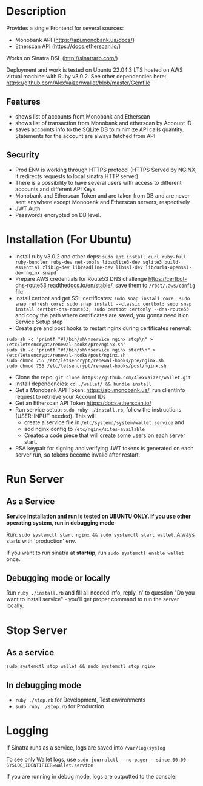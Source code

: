 # Description
Provides a single Frontend for several sources:
- Monobank API (https://api.monobank.ua/docs/)
- Etherscan API (https://docs.etherscan.io/)

Works on Sinatra DSL (http://sinatrarb.com/)

Deployment and work is tested on Ubuntu 22.04.3 LTS hosted on AWS virtual machine with Ruby v3.0.2. See other dependencies here: https://github.com/AlexVaizer/wallet/blob/master/Gemfile
## Features
 - shows list of accounts from Monobank and Etherscan
 - shows list of transaction from Monobank and etherscan by Account ID
 - saves accounts info to the SQLite DB to minimize API calls quantity. Statements for the account are always fetched from API
## Security
 - Prod ENV is working through HTTPS protocol (HTTPS Served by NGINX, it redirects requests to local sinatra HTTP server)
 - There is a possibility to have several users with access to different accounts and different API Keys
 - Monobank and Etherscan Token and are taken from DB and are never sent anywhere except Monobank and Etherscan servers, respectively
 - JWT Auth
 - Passwords encrypted on DB level.


# Installation (For Ubuntu)
 - Install ruby v3.0.2 and other deps: `sudo apt install curl ruby-full ruby-bundler ruby-dev net-tools libsqlite3-dev sqlite3 build-essential zlib1g-dev libreadline-dev libssl-dev libcurl4-openssl-dev nginx snapd`
 - Prepare AWS credentials for Route53 DNS challenge https://certbot-dns-route53.readthedocs.io/en/stable/, save them to `/root/.aws/config` file
 - Install certbot and get SSL certificates: `sudo snap install core; sudo snap refresh core; sudo snap install --classic certbot; sudo snap install certbot-dns-route53; sudo certbot certonly --dns-route53` and copy the path where certificates are saved, you gonna need it on Service Setup step
 - Create pre and post hooks to restart nginx during certificates renewal:
```
sudo sh -c 'printf "#!/bin/sh\nservice nginx stop\n" > /etc/letsencrypt/renewal-hooks/pre/nginx.sh'
sudo sh -c 'printf "#!/bin/sh\nservice nginx start\n" > /etc/letsencrypt/renewal-hooks/post/nginx.sh'
sudo chmod 755 /etc/letsencrypt/renewal-hooks/pre/nginx.sh
sudo chmod 755 /etc/letsencrypt/renewal-hooks/post/nginx.sh
```
 - Clone the repo: `git clone https://github.com/AlexVaizer/wallet.git`
 - Install dependencies: `cd ./wallet/ && bundle install`
 - Get a Monobank API Token: https://api.monobank.ua/, run clientInfo request to retrieve your Account IDs
 - Get an Etherscan API Token https://docs.etherscan.io/
 - Run service setup: `sudo ruby ./install.rb`, follow the instructions (USER-INPUT needed). This will
    - create a service file in `/etc/systemd/system/wallet.service` and
    - add nginx config to `/etc/nginx/sites-available`
    - Creates a code piece that will create some users on each server start.
 - RSA keypair for signing and verifying JWT tokens is generated on each server run, so tokens become invalid after restart.


# Run Server
## As a Service
**Service installation and run is tested on UBUNTU ONLY. If you use other operating system, run in debugging mode**

Run:
`sudo systemctl start nginx && sudo systemctl start wallet`.
Always starts with 'production' env.

If you want to run sinatra at **startup**, run `sudo systemctl enable wallet` once.

## Debugging mode or locally
Run `ruby ./install.rb` and fill all needed info, reply 'n' to question "Do you want to install service" - you'll get proper command to run the server locally.

# Stop Server
## As a service 
`sudo systemctl stop wallet && sudo systemctl stop nginx`

## In debugging mode
 - `ruby ./stop.rb` for Development, Test environments
 - `sudo ruby ./stop.rb` for Production

# Logging
If Sinatra runs as a service, logs are saved into `/var/log/syslog`

To see only Wallet logs, use `sudo journalctl --no-pager --since 00:00 SYSLOG_IDENTIFIER=wallet.service`

If you are running in debug mode, logs are outputted to the console.
